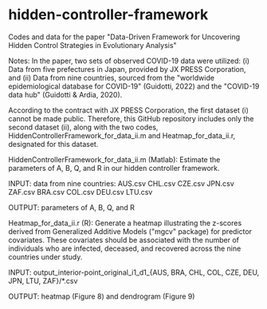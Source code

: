 # hidden-controller-framework
Codes and data for the paper "Data-Driven Framework for Uncovering Hidden Control Strategies in Evolutionary Analysis"

Notes: In the paper, two sets of observed COVID-19 data were utilized:
  (i) Data from five prefectures in Japan, provided by JX PRESS Corporation, and
  (ii) Data from nine countries, sourced from the "worldwide epidemiological database for COVID-19" (Guidotti, 2022) and the "COVID-19 data hub" (Guidotti & Ardia, 2020).

According to the contract with JX PRESS Corporation, the first dataset (i) cannot be made public. 
Therefore, this GitHub repository includes only the second dataset (ii), along with the two codes, HiddenControllerFramework_for_data_ii.m and Heatmap_for_data_ii.r, designated for this dataset.

HiddenControllerFramework_for_data_ii.m (Matlab):
  Estimate the parameters of A, B, Q, and R in our hidden controller framework.
  
  INPUT: data from nine countries: 
    AUS.csv		CHL.csv		CZE.csv		JPN.csv		ZAF.csv
    BRA.csv		COL.csv		DEU.csv		LTU.csv   
    
  OUTPUT: 
    parameters of A, B, Q, and R

Heatmap_for_data_ii.r (R):
  Generate a heatmap illustrating the z-scores derived from Generalized Additive Models ("mgcv" package) for predictor covariates. 
  These covariates should be associated with the number of individuals who are infected, deceased, and recovered across the nine countries under study.
  
  INPUT: 
    output_interior-point_original_i1_d1_{AUS, BRA, CHL, COL, CZE, DEU, JPN, LTU, ZAF}/*.csv
    
  OUTPUT:
    heatmap (Figure 8) and dendrogram (Figure 9)
    
  
